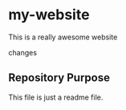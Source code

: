 # my-website

This is a really awesome website

changes

## Repository Purpose

This file is just a readme file.
